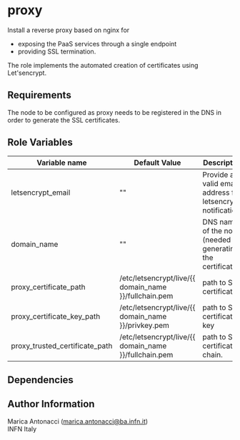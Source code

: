 proxy
=========

Install a reverse proxy based on nginx for 
- exposing the PaaS services through a single endpoint
- providing SSL termination. 

The role implements the automated creation of certificates using Let'sencrypt. 

Requirements
------------

The node to be configured as proxy needs to be registered in the DNS in order to generate the SSL certificates.

Role Variables
--------------

| Variable name  | Default Value | Description
| -------------- | ------------- |------------- |
| letsencrypt_email | ""| Provide a valid email address for letsencrypt notifications
| domain_name | ""| DNS name of the node (needed for generating the certificates)
| proxy_certificate_path | /etc/letsencrypt/live/{{ domain_name }}/fullchain.pem| path to SSL certificate
| proxy_certificate_key_path | /etc/letsencrypt/live/{{ domain_name }}/privkey.pem| path to SSL certificate key
| proxy_trusted_certificate_path | /etc/letsencrypt/live/{{ domain_name }}/fullchain.pem| path to SSL certificate chain. 


Dependencies
------------



Author Information
------------------

Marica Antonacci (marica.antonacci@ba.infn.it) <br>
INFN Italy
